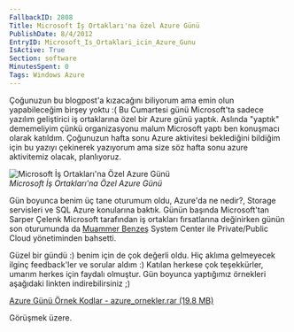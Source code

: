 ```yaml
---
FallbackID: 2808
Title: Microsoft İş Ortakları'na özel Azure Günü
PublishDate: 8/4/2012
EntryID: Microsoft_Is_Ortaklari_icin_Azure_Gunu
IsActive: True
Section: software
MinutesSpent: 0
Tags: Windows Azure
---
```

Çoğunuzun bu blogpost'a kızacağını biliyorum ama emin olun yapabileceğim
birşey yoktu :( Bu Cumartesi günü Microsoft'ta sadece yazılım
geliştirici iş ortaklarına özel bir Azure günü yaptık. Aslında "yaptık"
dememeliyim çünkü organizasyonu malum Microsoft yaptı ben konuşmacı
olarak katıldım. Çoğunuzun hafta sonu Azure aktivitesi beklediğini
bildiğim için bu yazıyı çekinerek yazıyorum ama size söz hafta sonu
azure aktivitemiz olacak, planlıyoruz.

![Microsoft İş Ortakları'na Özel Azure
Günü](http://cdn.daron.yondem.com/assets/2808/DSC00655.jpg)\
*Microsoft İş Ortakları'na Özel Azure Günü*

Gün boyunca benim üç tane oturumum oldu, Azure'da ne nedir?, Storage
servisleri ve SQL Azure konularına baktık. Günün başında Microsoft'tan
Sarper Çelenk Microsoft tarafından iş ortakları fırsatlarına değinirken
günün son oturumunda da [Muammer Benzeş](http://www.muammerbenzes.com/)
System Center ile Private/Public Cloud yönetiminden bahsetti.

Güzel bir gündü :) benim için de çok değerli oldu. Hiç aklıma gelmeyecek
ilginç feedback'ler ve sorular aldım :) Katılan herkese çok teşekkürler,
umarım herkes için faydalı olmuştur. Gün boyunca yaptığımız örnekleri
aşağıdaki linkten indirebilirsiniz ;)

[Azure Günü Örnek Kodlar - azure\_ornekler.rar (19.8
MB)](http://cdn.daron.yondem.com/assets/2808/azure_ornekler.rar)

Görüşmek üzere.


